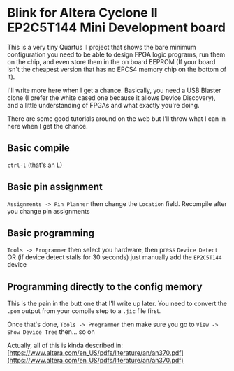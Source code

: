 # Blink for Altera Cyclone II EP2C5T144 Mini Development board

This is a very tiny Quartus II project that shows the bare minimum configuration you need to be able to design FPGA logic programs, run them on the chip, and even store them in the on board EEPROM (If your board isn't the cheapest version that has no EPCS4 memory chip on the bottom of it).

I'll write more here when I get a chance. Basically, you need a USB Blaster clone (I prefer the white cased one because it allows Device Discovery), and a little understanding of FPGAs and what exactly you're doing.

There are some good tutorials around on the web but I'll throw what I can in here when I get the chance.

## Basic compile

`ctrl-l` (that's an L)

## Basic pin assignment

`Assignments -> Pin Planner` then change the `Location` field. Recompile after you change pin assignments

## Basic programming

`Tools -> Programmer` then select you hardware, then press `Device Detect` OR (if device detect stalls for 30 seconds) just manually add the `EP2C5T144` device

## Programming directly to the config memory

This is the pain in the butt one that I'll write up later. You need to convert the `.pom` output from your compile step to a `.jic` file first.

Once that's done, `Tools -> Programmer` then make sure you go to `View -> Show Device Tree` then... so on

Actually, all of this is kinda described in: [https://www.altera.com/en_US/pdfs/literature/an/an370.pdf](https://www.altera.com/en_US/pdfs/literature/an/an370.pdf)
